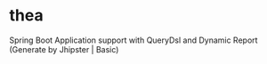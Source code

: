 # thea
Spring Boot Application support with QueryDsl and Dynamic Report (Generate by Jhipster | Basic)
